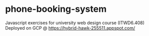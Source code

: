 # phone-booking-system
Javascript exercises for university web design course (ITWD6.408)
Deployed on GCP @ https://hybrid-hawk-255511.appspot.com/
